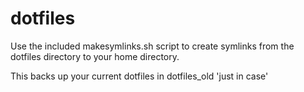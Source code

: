 dotfiles
===
Use the included makesymlinks.sh script to create symlinks from the 
dotfiles directory to your home directory.

This backs up your current dotfiles in dotfiles_old 'just in case'
